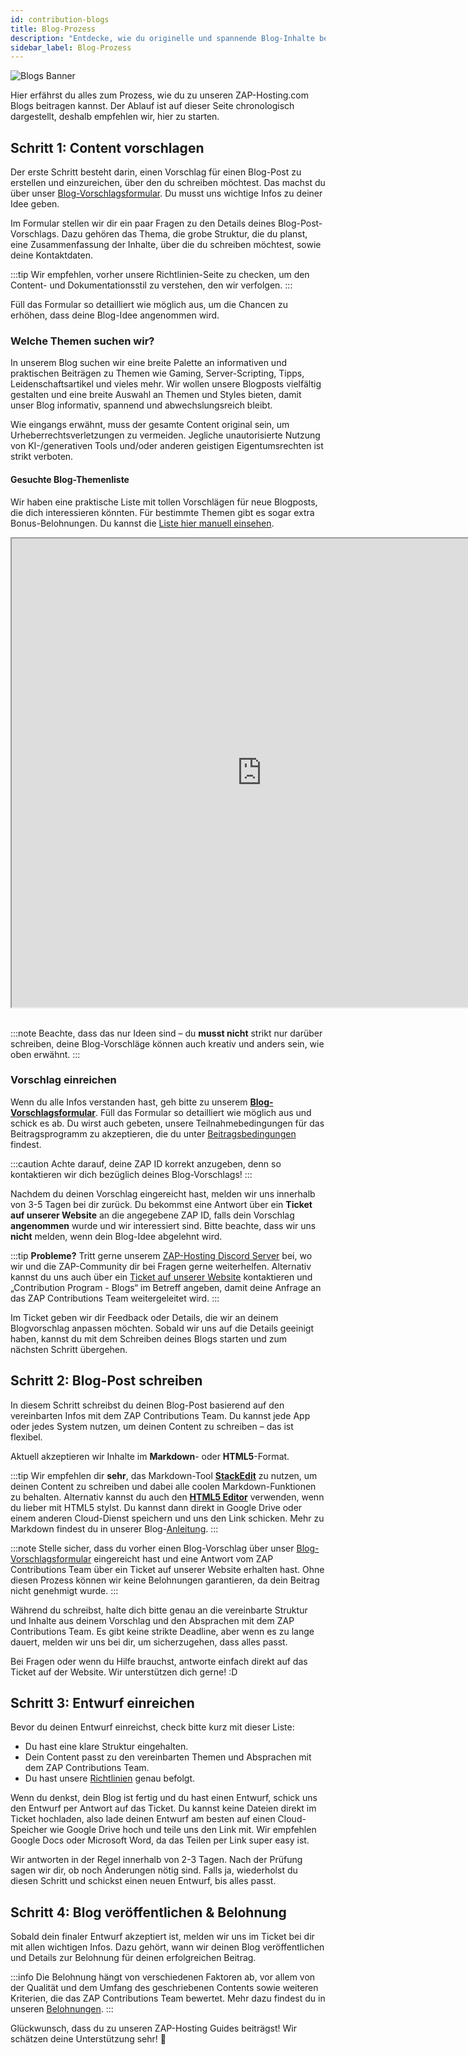 ```yaml
---
id: contribution-blogs
title: Blog-Prozess
description: "Entdecke, wie du originelle und spannende Blog-Inhalte bei ZAP-Hosting beitragen und dein Know-how mit einer großen Community teilen kannst → Jetzt mehr erfahren"
sidebar_label: Blog-Prozess
---
```


![Blogs Banner](https://screensaver01.zap-hosting.com/index.php/s/ysxLZ26K3dSRLJQ/preview)

Hier erfährst du alles zum Prozess, wie du zu unseren ZAP-Hosting.com Blogs beitragen kannst. Der Ablauf ist auf dieser Seite chronologisch dargestellt, deshalb empfehlen wir, hier zu starten.

## Schritt 1: Content vorschlagen

Der erste Schritt besteht darin, einen Vorschlag für einen Blog-Post zu erstellen und einzureichen, über den du schreiben möchtest. Das machst du über unser [Blog-Vorschlagsformular](https://forms.gle/jft8sb4mmKMkbt5W9). Du musst uns wichtige Infos zu deiner Idee geben.

Im Formular stellen wir dir ein paar Fragen zu den Details deines Blog-Post-Vorschlags. Dazu gehören das Thema, die grobe Struktur, die du planst, eine Zusammenfassung der Inhalte, über die du schreiben möchtest, sowie deine Kontaktdaten.

:::tip
Wir empfehlen, vorher unsere Richtlinien-Seite zu checken, um den Content- und Dokumentationsstil zu verstehen, den wir verfolgen.
:::

Füll das Formular so detailliert wie möglich aus, um die Chancen zu erhöhen, dass deine Blog-Idee angenommen wird.

### Welche Themen suchen wir?

In unserem Blog suchen wir eine breite Palette an informativen und praktischen Beiträgen zu Themen wie Gaming, Server-Scripting, Tipps, Leidenschaftsartikel und vieles mehr. Wir wollen unsere Blogposts vielfältig gestalten und eine breite Auswahl an Themen und Styles bieten, damit unser Blog informativ, spannend und abwechslungsreich bleibt.

Wie eingangs erwähnt, muss der gesamte Content original sein, um Urheberrechtsverletzungen zu vermeiden. Jegliche unautorisierte Nutzung von KI-/generativen Tools und/oder anderen geistigen Eigentumsrechten ist strikt verboten.

#### Gesuchte Blog-Themenliste

Wir haben eine praktische Liste mit tollen Vorschlägen für neue Blogposts, die dich interessieren könnten. Für bestimmte Themen gibt es sogar extra Bonus-Belohnungen. Du kannst die [Liste hier manuell einsehen](https://docs.google.com/document/d/1XviKFThPxVcbunCZ9zh4xghmrNjettfTLRutIUsZkkY/edit?usp=sharing).

<iframe width="800" height="750" src="https://docs.google.com/document/d/e/2PACX-1vRAqtCddNwDR44ciI9_xfyKEFWiWp0Y_B7S3YVB2yxXCbpylTpBYc8Vvpb-E1lXVPRXm9NdIkP5tiDA/pub?embedded=true"></iframe>
<br></br>

:::note
Beachte, dass das nur Ideen sind – du **musst nicht** strikt nur darüber schreiben, deine Blog-Vorschläge können auch kreativ und anders sein, wie oben erwähnt.
:::

### Vorschlag einreichen

Wenn du alle Infos verstanden hast, geh bitte zu unserem **[Blog-Vorschlagsformular](https://forms.gle/jft8sb4mmKMkbt5W9)**. Füll das Formular so detailliert wie möglich aus und schick es ab. Du wirst auch gebeten, unsere Teilnahmebedingungen für das Beitragsprogramm zu akzeptieren, die du unter [Beitragsbedingungen](contribution-terms.md) findest.

:::caution
Achte darauf, deine ZAP ID korrekt anzugeben, denn so kontaktieren wir dich bezüglich deines Blog-Vorschlags!
:::

Nachdem du deinen Vorschlag eingereicht hast, melden wir uns innerhalb von 3-5 Tagen bei dir zurück. Du bekommst eine Antwort über ein **Ticket auf unserer Website** an die angegebene ZAP ID, falls dein Vorschlag **angenommen** wurde und wir interessiert sind. Bitte beachte, dass wir uns __nicht__ melden, wenn dein Blog-Idee abgelehnt wird.

:::tip
**Probleme?** Tritt gerne unserem [ZAP-Hosting Discord Server](https://zap-hosting.com/discord) bei, wo wir und die ZAP-Community dir bei Fragen gerne weiterhelfen. Alternativ kannst du uns auch über ein [Ticket auf unserer Website](https://zap-hosting.com/en/customer/support/) kontaktieren und „Contribution Program - Blogs“ im Betreff angeben, damit deine Anfrage an das ZAP Contributions Team weitergeleitet wird.
:::

Im Ticket geben wir dir Feedback oder Details, die wir an deinem Blogvorschlag anpassen möchten. Sobald wir uns auf die Details geeinigt haben, kannst du mit dem Schreiben deines Blogs starten und zum nächsten Schritt übergehen.

## Schritt 2: Blog-Post schreiben

In diesem Schritt schreibst du deinen Blog-Post basierend auf den vereinbarten Infos mit dem ZAP Contributions Team. Du kannst jede App oder jedes System nutzen, um deinen Content zu schreiben – das ist flexibel.

Aktuell akzeptieren wir Inhalte im **Markdown**- oder **HTML5**-Format.

:::tip
Wir empfehlen dir **sehr**, das Markdown-Tool **[StackEdit](https://stackedit.io/app#)** zu nutzen, um deinen Content zu schreiben und dabei alle coolen Markdown-Funktionen zu behalten. Alternativ kannst du auch den **[HTML5 Editor](https://html5-editor.net/)** verwenden, wenn du lieber mit HTML5 stylst. Du kannst dann direkt in Google Drive oder einem anderen Cloud-Dienst speichern und uns den Link schicken. Mehr zu Markdown findest du in unserer Blog-[Anleitung](contribution-blogs-guidelines.md).
:::

:::note
Stelle sicher, dass du vorher einen Blog-Vorschlag über unser [Blog-Vorschlagsformular](https://forms.gle/jft8sb4mmKMkbt5W9) eingereicht hast und eine Antwort vom ZAP Contributions Team über ein Ticket auf unserer Website erhalten hast. Ohne diesen Prozess können wir keine Belohnungen garantieren, da dein Beitrag nicht genehmigt wurde.
:::

Während du schreibst, halte dich bitte genau an die vereinbarte Struktur und Inhalte aus deinem Vorschlag und den Absprachen mit dem ZAP Contributions Team. Es gibt keine strikte Deadline, aber wenn es zu lange dauert, melden wir uns bei dir, um sicherzugehen, dass alles passt.

Bei Fragen oder wenn du Hilfe brauchst, antworte einfach direkt auf das Ticket auf der Website. Wir unterstützen dich gerne! :D

## Schritt 3: Entwurf einreichen

Bevor du deinen Entwurf einreichst, check bitte kurz mit dieser Liste:
- Du hast eine klare Struktur eingehalten.
- Dein Content passt zu den vereinbarten Themen und Absprachen mit dem ZAP Contributions Team.
- Du hast unsere [Richtlinien](contribution-blogs-guidelines.md) genau befolgt.

Wenn du denkst, dein Blog ist fertig und du hast einen Entwurf, schick uns den Entwurf per Antwort auf das Ticket. Du kannst keine Dateien direkt im Ticket hochladen, also lade deinen Entwurf am besten auf einen Cloud-Speicher wie Google Drive hoch und teile uns den Link mit. Wir empfehlen Google Docs oder Microsoft Word, da das Teilen per Link super easy ist.

Wir antworten in der Regel innerhalb von 2-3 Tagen. Nach der Prüfung sagen wir dir, ob noch Änderungen nötig sind. Falls ja, wiederholst du diesen Schritt und schickst einen neuen Entwurf, bis alles passt.

## Schritt 4: Blog veröffentlichen & Belohnung

Sobald dein finaler Entwurf akzeptiert ist, melden wir uns im Ticket bei dir mit allen wichtigen Infos. Dazu gehört, wann wir deinen Blog veröffentlichen und Details zur Belohnung für deinen erfolgreichen Beitrag.

:::info
Die Belohnung hängt von verschiedenen Faktoren ab, vor allem von der Qualität und dem Umfang des geschriebenen Contents sowie weiteren Kriterien, die das ZAP Contributions Team bewertet. Mehr dazu findest du in unseren [Belohnungen](contribution-rewards.md).
:::

Glückwunsch, dass du zu unseren ZAP-Hosting Guides beiträgst! Wir schätzen deine Unterstützung sehr! 💚